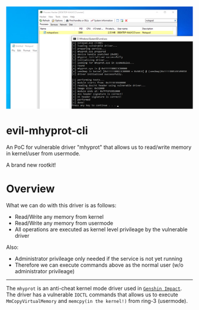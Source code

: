 ![IMAGE](image01.png)

# evil-mhyprot-cli
An PoC for vulnerable driver "mhyprot" that allows us to read/write memory in kernel/user from usermode.

A brand new rootkit!

# Overview

What we can do with this driver is as follows:

- Read/Write any memory from kernel
- Read/Write any memory from usermode
- All operations are executed as kernel level privileage by the vulnerable driver

Also:

- Administrator privileage only needed if the service is not yet running
- Therefore we can execute commands above as the normal user (w/o administrator privileage)

---

The `mhyprot` is an anti-cheat kernel mode driver used in [`Genshin Impact`](https://genshin.mihoyo.com/ja).  
The driver has a vulnerable `IOCTL` commands that allows us to execute `MmCopyVirtualMemory` and `memcpy(in the kernel!)` from ring-3 (usermode).
